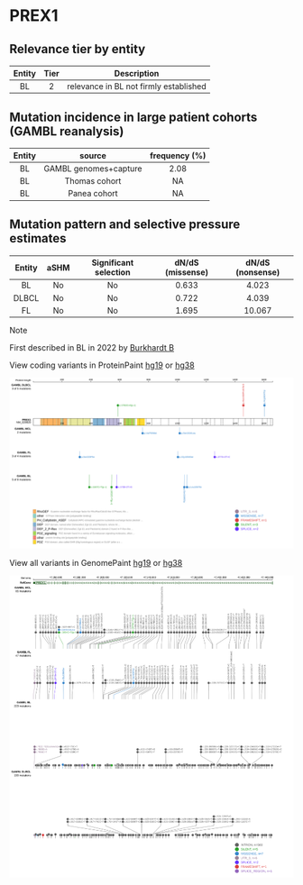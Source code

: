 # PREX1

## Relevance tier by entity

|Entity|Tier|Description                           |
|:------:|:----:|--------------------------------------|
|BL    |2   |relevance in BL not firmly established|

## Mutation incidence in large patient cohorts (GAMBL reanalysis)

|Entity|source               |frequency (%)|
|:------:|:---------------------:|:-------------:|
|BL    |GAMBL genomes+capture|2.08         |
|BL    |Thomas cohort        |  NA         |
|BL    |Panea cohort         |  NA         |

## Mutation pattern and selective pressure estimates

|Entity|aSHM|Significant selection|dN/dS (missense)|dN/dS (nonsense)|
|:------:|:----:|:---------------------:|:----------------:|:----------------:|
|BL    |No  |No                   |0.633           | 4.023          |
|DLBCL |No  |No                   |0.722           | 4.039          |
|FL    |No  |No                   |1.695           |10.067          |


> [!NOTE]
> First described in BL in 2022 by [Burkhardt B](https://pubmed.ncbi.nlm.nih.gov/35794096)


View coding variants in ProteinPaint [hg19](https://morinlab.github.io/LLMPP/GAMBL/PREX1_protein.html)  or [hg38](https://morinlab.github.io/LLMPP/GAMBL/PREX1_protein_hg38.html)

![image](images/proteinpaint/PREX1_NM_020820.svg)

View all variants in GenomePaint [hg19](https://morinlab.github.io/LLMPP/GAMBL/PREX1.html)  or [hg38](https://morinlab.github.io/LLMPP/GAMBL/PREX1_hg38.html)

![image](images/proteinpaint/PREX1.svg)
